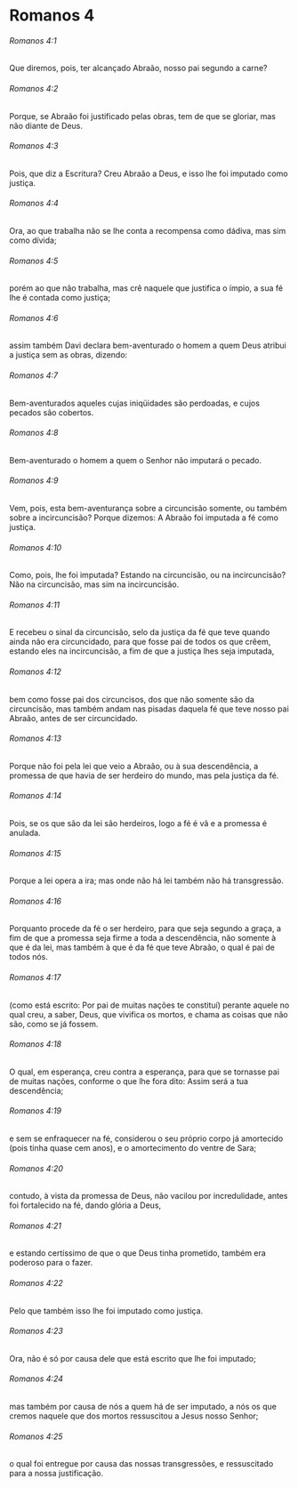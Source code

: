 # Romanos 4

###### Romanos 4:1

Que diremos, pois, ter alcançado Abraão, nosso pai segundo a carne?

###### Romanos 4:2

Porque, se Abraão foi justificado pelas obras, tem de que se gloriar, mas não diante de Deus.

###### Romanos 4:3

Pois, que diz a Escritura? Creu Abraão a Deus, e isso lhe foi imputado como justiça.

###### Romanos 4:4

Ora, ao que trabalha não se lhe conta a recompensa como dádiva, mas sim como dívida;

###### Romanos 4:5

porém ao que não trabalha, mas crê naquele que justifica o ímpio, a sua fé lhe é contada como justiça;

###### Romanos 4:6

assim também Davi declara bem-aventurado o homem a quem Deus atribui a justiça sem as obras, dizendo:

###### Romanos 4:7

Bem-aventurados aqueles cujas iniqüidades são perdoadas, e cujos pecados são cobertos.

###### Romanos 4:8

Bem-aventurado o homem a quem o Senhor não imputará o pecado.

###### Romanos 4:9

Vem, pois, esta bem-aventurança sobre a circuncisão somente, ou também sobre a incircuncisão? Porque dizemos: A Abraão foi imputada a fé como justiça.

###### Romanos 4:10

Como, pois, lhe foi imputada? Estando na circuncisão, ou na incircuncisão? Não na circuncisão, mas sim na incircuncisão.

###### Romanos 4:11

E recebeu o sinal da circuncisão, selo da justiça da fé que teve quando ainda não era circuncidado, para que fosse pai de todos os que crêem, estando eles na incircuncisão, a fim de que a justiça lhes seja imputada,

###### Romanos 4:12

bem como fosse pai dos circuncisos, dos que não somente são da circuncisão, mas também andam nas pisadas daquela fé que teve nosso pai Abraão, antes de ser circuncidado.

###### Romanos 4:13

Porque não foi pela lei que veio a Abraão, ou à sua descendência, a promessa de que havia de ser herdeiro do mundo, mas pela justiça da fé.

###### Romanos 4:14

Pois, se os que são da lei são herdeiros, logo a fé é vã e a promessa é anulada.

###### Romanos 4:15

Porque a lei opera a ira; mas onde não há lei também não há transgressão.

###### Romanos 4:16

Porquanto procede da fé o ser herdeiro, para que seja segundo a graça, a fim de que a promessa seja firme a toda a descendência, não somente à que é da lei, mas também à que é da fé que teve Abraão, o qual é pai de todos nós.

###### Romanos 4:17

(como está escrito: Por pai de muitas nações te constituí) perante aquele no qual creu, a saber, Deus, que vivifica os mortos, e chama as coisas que não são, como se já fossem.

###### Romanos 4:18

O qual, em esperança, creu contra a esperança, para que se tornasse pai de muitas nações, conforme o que lhe fora dito: Assim será a tua descendência;

###### Romanos 4:19

e sem se enfraquecer na fé, considerou o seu próprio corpo já amortecido (pois tinha quase cem anos), e o amortecimento do ventre de Sara;

###### Romanos 4:20

contudo, à vista da promessa de Deus, não vacilou por incredulidade, antes foi fortalecido na fé, dando glória a Deus,

###### Romanos 4:21

e estando certíssimo de que o que Deus tinha prometido, também era poderoso para o fazer.

###### Romanos 4:22

Pelo que também isso lhe foi imputado como justiça.

###### Romanos 4:23

Ora, não é só por causa dele que está escrito que lhe foi imputado;

###### Romanos 4:24

mas também por causa de nós a quem há de ser imputado, a nós os que cremos naquele que dos mortos ressuscitou a Jesus nosso Senhor;

###### Romanos 4:25

o qual foi entregue por causa das nossas transgressões, e ressuscitado para a nossa justificação.

